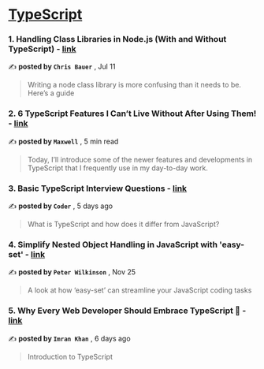 
<h1><a href=https://medium.com/tag/typescript-tips/recommended target="_blank" rel="noopener noreferrer">TypeScript</a></h1>
<h3>1. Handling Class Libraries in Node.js (With and Without TypeScript) - <a href=https://medium.com/better-programming/handling-class-libraries-in-node-js-with-and-without-typescript-39b73b2186b6?source=tag_recommended_feed---------0-107----------typescript_tips----------fe547d2a_98ac_432a_8042_4dcf7a138981------- target="_blank" rel="noopener noreferrer">link</a></h3>

✍️ **posted by `Chris Bauer`** <date> , Jul 11</date>

<blockquote>Writing a node class library is more confusing than it needs to be. Here’s a guide</blockquote>

<h3>2. 6 TypeScript Features I Can’t Live Without After Using Them! - <a href=https://medium.com/javascript-in-plain-english/6-typescript-features-i-cant-live-without-after-using-them-1d7feab33922?source=tag_recommended_feed---------1-85----------typescript_tips----------fe547d2a_98ac_432a_8042_4dcf7a138981------- target="_blank" rel="noopener noreferrer">link</a></h3>

✍️ **posted by `Maxwell`** <date> , 5 min read</date>

<blockquote>Today, I’ll introduce some of the newer features and developments in TypeScript that I frequently use in my day-to-day work.</blockquote>

<h3>3. Basic TypeScript Interview Questions - <a href=https://medium.com/@shijotck/basic-typescript-concepts-e14a6d9922d9?source=tag_recommended_feed---------2-84----------typescript_tips----------fe547d2a_98ac_432a_8042_4dcf7a138981------- target="_blank" rel="noopener noreferrer">link</a></h3>

✍️ **posted by `Coder`** <date> , 5 days ago</date>

<blockquote>What is TypeScript and how does it differ from JavaScript?</blockquote>

<h3>4. Simplify Nested Object Handling in JavaScript with 'easy-set' - <a href=https://medium.com/@proggerpete/simplify-nested-object-handling-in-javascript-with-easy-set-54837271f64e?source=tag_recommended_feed---------3-85----------typescript_tips----------fe547d2a_98ac_432a_8042_4dcf7a138981------- target="_blank" rel="noopener noreferrer">link</a></h3>

✍️ **posted by `Peter Wilkinson`** <date> , Nov 25</date>

<blockquote>A look at how ‘easy-set’ can streamline your JavaScript coding tasks</blockquote>

<h3>5. Why Every Web Developer Should Embrace TypeScript 🚀 - <a href=https://medium.com/@imrankhani/why-every-web-developer-should-embrace-typescript-a7a580a462ae?source=tag_recommended_feed---------4-84----------typescript_tips----------fe547d2a_98ac_432a_8042_4dcf7a138981------- target="_blank" rel="noopener noreferrer">link</a></h3>

✍️ **posted by `Imran Khan`** <date> , 6 days ago</date>

<blockquote>Introduction to TypeScript</blockquote>

